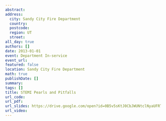 ```yaml
---
abstract: 
address:
  city: Sandy City Fire Department
  country:
  postcode: 
  region: UT
  street: 
all_day: true
authors: []
date: 2013-01-01
event: Department In-service
event_url: 
featured: false
location: Sandy City Fire Department
math: true
publishDate: []
summary: 
tags: []
title: STEMI Pearls and Pitfalls
url_code: 
url_pdf: 
url_slides: https://drive.google.com/open?id=0B5v5sKtJ0CbJWUNtclNyaUFRTUU
url_video: 
---
```

